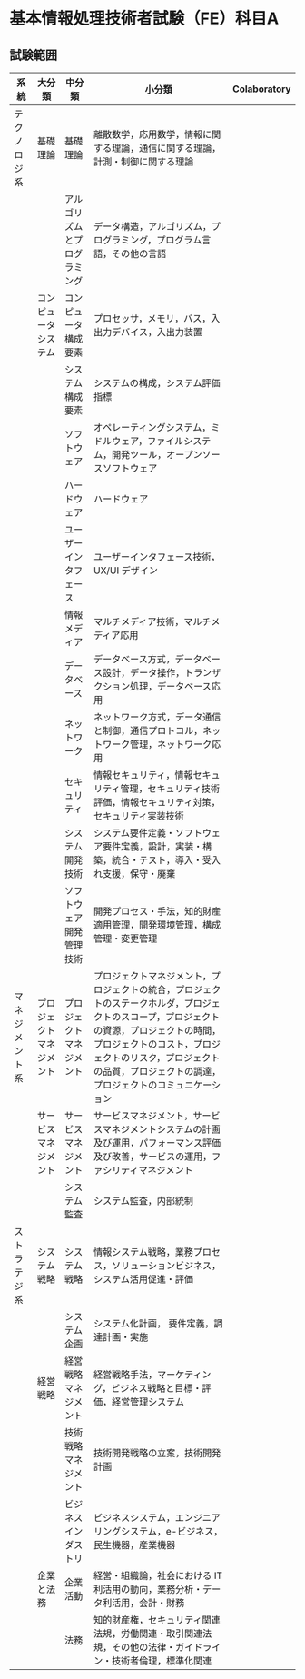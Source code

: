 # 基本情報処理技術者試験（FE）科目A

## 試験範囲
| 系統| 大分類 | 中分類 | 小分類 | Colaboratory |
| --- | --- | --- | --- | --- |
| テクノロジ系 | 基礎理論 | 基礎理論 | 離散数学，応用数学，情報に関する理論，通信に関する理論，計測・制御に関する理論  |
|  |  | アルゴリズムとプログラミング | データ構造，アルゴリズム，プログラミング，プログラム言語，その他の言語 |
|  | コンピュータシステム | コンピュータ構成要素 | プロセッサ，メモリ，バス，入出力デバイス，入出力装置 |
|  |  | システム構成要素 | システムの構成，システム評価指標 |
|  |  | ソフトウェア | オペレーティングシステム，ミドルウェア，ファイルシステム，開発ツール，オープンソースソフトウェア |
|  |  | ハードウェア | ハードウェア |
|  |  | ユーザーインタフェース  | ユーザーインタフェース技術，UX/UI デザイン |
|  |  | 情報メディア | マルチメディア技術，マルチメディア応用 |
|  |  | データベース | データベース方式，データベース設計，データ操作，トランザクション処理，データベース応用 |
|  |  | ネットワーク | ネットワーク方式，データ通信と制御，通信プロトコル，ネットワーク管理，ネットワーク応用 |
|  |  | セキュリティ | 情報セキュリティ，情報セキュリティ管理，セキュリティ技術評価，情報セキュリティ対策，セキュリティ実装技術 |
|  |  | システム開発技術 | システム要件定義・ソフトウェア要件定義，設計，実装・構築，統合・テスト，導入・受入れ支援，保守・廃棄 |
|  |  | ソフトウェア開発管理技術 | 開発プロセス・手法，知的財産適用管理，開発環境管理，構成管理・変更管理 |
| マネジメント系 | プロジェクトマネジメント | プロジェクトマネジメント | プロジェクトマネジメント，プロジェクトの統合，プロジェクトのステークホルダ，プロジェクトのスコープ，プロジェクトの資源，プロジェクトの時間，プロジェクトのコスト，プロジェクトのリスク，プロジェクトの品質，プロジェクトの調達，プロジェクトのコミュニケーション |
|  | サービスマネジメント | サービスマネジメント | サービスマネジメント，サービスマネジメントシステムの計画及び運用，パフォーマンス評価及び改善，サービスの運用，ファシリティマネジメント  |
|  |  | システム監査 | システム監査，内部統制 |
| ストラテジ系 | システム戦略 | システム戦略 | 情報システム戦略，業務プロセス，ソリューションビジネス，システム活用促進・評価 |
|  |  | システム企画 | システム化計画， 要件定義，調達計画・実施 |
|  | 経営戦略 | 経営戦略マネジメント | 経営戦略手法，マーケティング，ビジネス戦略と目標・評価，経営管理システム |
|  |  | 技術戦略マネジメント | 技術開発戦略の立案，技術開発計画 |
|  |  | ビジネスインダストリ | ビジネスシステム，エンジニアリングシステム，e-ビジネス，民生機器，産業機器 |
|  | 企業と法務 | 企業活動 | 経営・組織論，社会における IT 利活用の動向，業務分析・データ利活用，会計・財務 |
|  |  | 法務 | 知的財産権，セキュリティ関連法規，労働関連・取引関連法規，その他の法律・ガイドライン・技術者倫理，標準化関連 |




